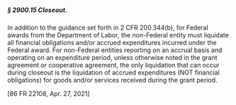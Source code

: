 ##### § 2900.15 Closeout. #####

In addition to the guidance set forth in 2 CFR 200.344(b), for Federal awards from the Department of Labor, the non-Federal entity must liquidate all financial obligations and/or accrued expenditures incurred under the Federal award. For non-Federal entities reporting on an accrual basis and operating on an expenditure period, unless otherwise noted in the grant agreement or cooperative agreement, the only liquidation that can occur during closeout is the liquidation of accrued expenditures (NOT financial obligations) for goods and/or services received during the grant period.

[86 FR 22108, Apr. 27, 2021]